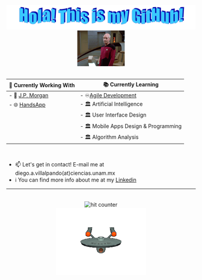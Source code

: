 <div align="center">
  <img src="https://github.com/Dialvive/Dialvive/blob/master/images/HolaMundo.png?raw=true" style="max-width: 100%;" alt="Hello World!" />
  <br>
  <img src="https://github.com/Dialvive/Dialvive/blob/master/images/Luc.gif?raw=true" style="width: 25%;" alt="This is Jean Luc Picard" />
</div>

<br>

<div align="center">
  
| :floppy_disk: Currently Working With | :books: Currently Learning         |
| ---------------------------------- | ---------------------------------- |
| - :bank: [J.P. Morgan](https://www.jpmorgan.com.mx) | - :infinity:[Agile Development](https://www.coursera.org/specializations/agile-development)  |
| - :globe_with_meridians: [HandsApp](https://handsapp.org) | - :classical_building: Artificial Intelligence
|   | - :classical_building: User Interface Design
|   | - :classical_building: Mobile Apps Design & Programming
|   | - :classical_building: Algorithm Analysis
</div>

<br>

  - :mailbox: Let's get in contact! E-mail me at diego.a.villalpando(at)ciencias.unam.mx
  - :information_source: You can find more info about me at my [Linkedin](https://www.linkedin.com/in/diegovillalpando/)

<hr>

<br>

<div align="center">
  <img src="https://profile-counter.glitch.me/dialvive/count.svg" alt="hit counter" align="center">
</div>

<div align="center">
  <img src="https://github.com/Dialvive/Dialvive/blob/master/images/enterprise.gif?raw=true" style="max-width: 100%;" alt="This is the Starship Enterprise" />
</div>

